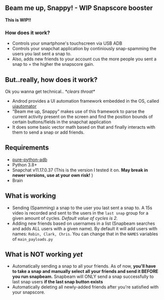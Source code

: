 ## Beam me up, Snappy! - WIP Snapscore booster

**This is WIP!!**

### How does it work?
- Controls your smartphone's touchscreen via USB ADB
- Controls your snapchat application by continiously snap-spamming the users you last sent a snap to.
- Also, adds new friends to your account cus the more people you sent a snap to = the higher the snapscore gain.

## But..really, how does it work?
Ok you wanna get technical.. *\*clears throat\**

- Androd provides a UI automation framework embedded in the OS, called [uiautomator](https://stuff.mit.edu/afs/sipb/project/android/docs/tools/help/uiautomator/index.html)
- "Beam me up, Snappy" makes use of this framework to parse the current activity present on the screen and find the position bounds of certain buttons/fields in the snapchat application
- It does some basic vector math based on that and finally interacts with them to send a snap or add friends.

## Requirements
- [pure-python-adb](https://github.com/Swind/pure-python-adb)
- Python 3.8+
- Snapchat v11.17.0.37 (This is the version I tested it on. **May break in newer versions, use at your own risk!** )
- Brain

## What is working
- Sending (Spamming) a snap to the user you last sent a snap to. A 15s video is recorded and sent to the users in the `last snap` group for a given amount of cycles. _Default value of cycles is 2._
- Adding new friends based on usernames in a list (Snapbeam searches and adds ALL users with a given name). By default it will add users with names: `Robin, Clark, Chris`. You can change that in the `NAMES` variables of `main_payloads.py`

## What is NOT working _yet_
- Automatically sending a snap to all your friends. As of now, **you'll have to take a snap and manually select all your friends and send it BEFORE you run snapbeam.** Snapbeam will ONLY send a snap successfully to last snap users **if the last snap button exists**
- Automatically deleting all newly-added friends after you're satisfied with your snapscore.




